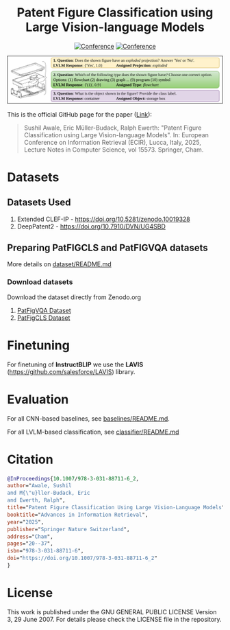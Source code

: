 <div align="center">    
 
# Patent Figure Classification using Large Vision-language Models     

[![Conference](https://img.shields.io/badge/ECIR-2025-F39200.svg)](https://ecir2025.eu)
[![Conference](https://img.shields.io/badge/ECIR-2025-F39200.svg)](https://ecir2025.eu)

</div>

![workflow_diagram](figure_example.png) 

This is the official GitHub page for the paper ([Link](https://doi.org/10.1007/978-3-031-88711-6_2)):

> Sushil Awale, Eric Müller-Budack, Ralph Ewerth: "Patent Figure Classification using Large Vision-language Models". In: European Conference on Information Retrieval (ECIR), Lucca, Italy, 2025, Lecture Notes in Computer Science, vol 15573. Springer, Cham.

# Datasets

## Datasets Used

1. Extended CLEF-IP - https://doi.org/10.5281/zenodo.10019328
2. DeepPatent2 - https://doi.org/10.7910/DVN/UG4SBD

## Preparing PatFIGCLS and PatFIGVQA datasets

More details on [dataset/README.md](dataset/README.md)

### Download datasets

Download the dataset directly from Zenodo.org

1. [PatFigVQA Dataset](https://doi.org/10.5281/zenodo.14907472)
2. [PatFigCLS Dataset](https://doi.org/10.5281/zenodo.14905550)

# Finetuning

For finetuning of $\textbf{InstructBLIP}$ we use the $\textbf{LAVIS}$ (https://github.com/salesforce/LAVIS) library.

# Evaluation

For all CNN-based baselines, see [baselines/README.md](baselines/README.md).

For all LVLM-based classification, see [classifier/README.md](classifier/README.md)

# Citation

```BibTeX
@InProceedings{10.1007/978-3-031-88711-6_2,
author="Awale, Sushil
and M{\"u}ller-Budack, Eric
and Ewerth, Ralph",
title="Patent Figure Classification Using Large Vision-Language Models",
booktitle="Advances in Information Retrieval",
year="2025",
publisher="Springer Nature Switzerland",
address="Cham",
pages="20--37",
isbn="978-3-031-88711-6",
doi="https://doi.org/10.1007/978-3-031-88711-6_2"
}
```

# License

This work is published under the GNU GENERAL PUBLIC LICENSE Version 3, 29 June 2007. For details please check the LICENSE file in the repository.
